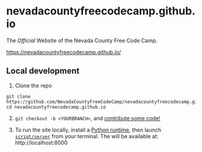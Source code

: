 # nevadacountyfreecodecamp.github.io

The _Official_ Website of the Nevada County Free Code Camp.

https://nevadacountyfreecodecamp.github.io/

## Local development

1) Clone the repo

  ```
  git clone https://github.com/NevadaCountyFreeCodeCamp/nevadacountyfreecodecamp.github.io.git
  cd nevadacountyfreecodecamp.github.io
  ```

2) `git checkout -b <YOURBRANCH>`, and [contribute some code!](/CONTRIBUTING.md)

3) To run the site locally, install a [Python runtime](https://www.python.org/downloads/), then launch [`script/server`](/script/server) from your terminal. The will be available at: http://localhost:8000
